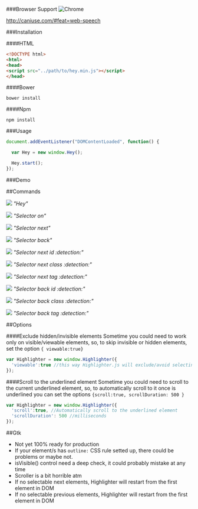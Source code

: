 ###Browser Support
![Chrome](https://upload.wikimedia.org/wikipedia/commons/thumb/e/e2/Google_Chrome_icon_(2011).svg/1024px-Google_Chrome_icon_(2011).svg.png)

http://caniuse.com/#feat=web-speech

###Installation

####HTML
```html
<!DOCTYPE html>
<html>
<head>
<script src="../path/to/hey.min.js"></script>
</head>
```
####Bower
```shell
bower install
```

####Npm
```shell
npm install
```

###Usage
```javascript
document.addEventListener("DOMContentLoaded", function() {

  var Hey = new window.Hey();

  Hey.start();
});
```
###Demo

##Commands

![](http://i.imgur.com/2JA16e5.png) _"Hey"_

![](http://i.imgur.com/2JA16e5.png) _"Selector on"_

![](http://i.imgur.com/2JA16e5.png) _"Selector next"_

![](http://i.imgur.com/2JA16e5.png) _"Selector back"_

![](http://i.imgur.com/2JA16e5.png) _"Selector next id :detection:"_

![](http://i.imgur.com/2JA16e5.png) _"Selector next class :detection:"_

![](http://i.imgur.com/2JA16e5.png) _"Selector next tag :detection:"_

![](http://i.imgur.com/2JA16e5.png) _"Selector back id :detection:"_

![](http://i.imgur.com/2JA16e5.png) _"Selector back class :detection:"_

![](http://i.imgur.com/2JA16e5.png) _"Selector back tag :detection:"_

##Options

####Exclude hidden/invisible elements
Sometime you could need to work only on visible/viewable elements, so, to skip invisible or hidden elements, set the option ```{ viewable:true}```

```javascript
var Highlighter = new window.Highlighter({
  'viewable':true //this way Highlighter.js will exclude/avoid selecting or highlighting hidden/invisible elements
});
```

####Scroll to the underlined element
Sometime you could need to scroll to the current underlined element, so, to automatically scroll to it once is underlined you can set the options ```{scroll:true, scrollDuration: 500 }```
```javascript
var Highlighter = new window.Highlighter({
  'scroll':true, //Automatically scroll to the underlined element
  'scrollDuration': 500 //milliseconds
});
```

##Gtk
- Not yet 100% ready for production
- If your element/s has ```outline:``` CSS rule setted up, there could be problems or maybe not.
- isVisible() control need a deep check, it could probably mistake at any time
- Scroller is a bit horrible atm
- If no selectable next elements, Highlighter will restart from the first element in DOM
- If no selectable previous elements, Highlighter will restart from the first element in DOM
